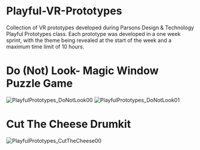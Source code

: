 # Playful-VR-Prototypes
 Collection of VR prototypes developed during Parsons Design & Technology Playful Prototypes class. Each prototype was developed in a one week sprint, with the theme being revealed at the start of the week and a maximum time limit of 10 hours.

# Do (Not) Look- Magic Window Puzzle Game
![PlayfulPrototypes_DoNotLook00](https://user-images.githubusercontent.com/44481407/178049182-0d7ffb46-f54f-4ba7-881b-903edee32c45.png)
![PlayfulPrototypes_DoNotLook01](https://user-images.githubusercontent.com/44481407/178049155-6f0e6ed6-66f0-4458-b5ad-402ad0742f01.png)

# Cut The Cheese Drumkit
![PlayfulPrototypes_CutTheCheese00](https://user-images.githubusercontent.com/44481407/178049169-5941f3cd-7045-4d3f-990b-f412cfec9405.png)
